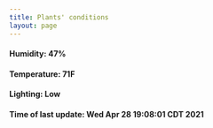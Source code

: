 ```yaml
---
title: Plants' conditions
layout: page
---
```



#### Humidity: 47%
#### Temperature: 71F
#### Lighting: Low
#### Time of last update: Wed Apr 28 19:08:01 CDT 2021
